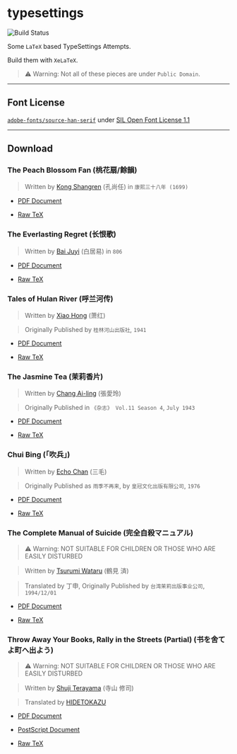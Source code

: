 # typesettings

![Build Status](https://github.com/yuetsin/typesettings/workflows/pdf%20build/badge.svg)

Some `LaTeX` based TypeSettings Attempts.

Build them with `XeLaTeX`.

> ⚠️ Warning: Not all of these pieces are under `Public Domain`.
---

## Font License

[`adobe-fonts/source-han-serif`](https://github.com/adobe-fonts/source-han-serif) under [SIL Open Font License 1.1](https://github.com/adobe-fonts/source-han-serif/blob/master/LICENSE.txt)

---
## Download

### The Peach Blossom Fan (桃花扇/餘韻)

> Written by [Kong Shangren](https://zh.wikipedia.org/zh/孔尚任) (孔尚任) in `康熙三十八年 (1699)`

* [PDF Document](https://github.com/yuetsin/typesettings/raw/master/kong-shangren/dist/the-peach-blossom-fan.pdf)

* [Raw TeX](https://github.com/yuetsin/typesettings/raw/master/kong-shangren/tex/the-peach-blossom-fan.tex)

### The Everlasting Regret (长恨歌)

> Written by [Bai Juyi](https://zh.wikipedia.org/zh/白居易) (白居易) in `806`

* [PDF Document](https://github.com/yuetsin/typesettings/raw/master/bai-juyi/dist/the-everlasting-regret.pdf)

* [Raw TeX](https://github.com/yuetsin/typesettings/raw/master/bai-juyi/tex/the-everlasting-regret.tex)

### Tales of Hulan River (呼兰河传)

> Written by [Xiao Hong](https://zh.wikipedia.org/wiki/萧红) (萧红)

> Originally Published by `桂林河山出版社`, `1941`

* [PDF Document](https://github.com/yuetsin/typesettings/raw/master/xiao-hong/dist/tales-of-hulan-river.pdf)

* [Raw TeX](https://github.com/yuetsin/typesettings/raw/master/xiao-hong/tex/tales-of-hulan-river.tex)


### The Jasmine Tea (茉莉香片)

> Written by [Chang Ai-ling](https://zh.wikipedia.org/wiki/張愛玲) (張愛玲)

> Originally Published in `《杂志》 Vol.11 Season 4`, `July 1943`

* [PDF Document](https://github.com/yuetsin/typesettings/raw/master/chang-ai-ling/dist/jasmine-tea.pdf)

* [Raw TeX](https://github.com/yuetsin/typesettings/raw/master/chang-ai-ling/tex/jasmine-tea.tex)

### Chui Bing (「吹兵」)

> Written by [Echo Chan](https://zh.wikipedia.org/wiki/三毛_(作家)) (三毛)

> Originally Published as `雨季不再来`, by `皇冠文化出版有限公司`, `1976`

* [PDF Document](https://github.com/yuetsin/typesettings/raw/master/echo-chan/dist/chui-bing.pdf)

* [Raw TeX](https://github.com/yuetsin/typesettings/raw/master/echo-chan/tex/chui-bing.tex)

### The Complete Manual of Suicide (完全自殺マニュアル)

> ⚠️ Warning: NOT SUITABLE FOR CHILDREN OR THOSE WHO ARE EASILY DISTURBED

> Written by [Tsurumi Wataru](https://ja.wikipedia.org/wiki/鶴見済) (鶴見 済)

> Translated by 丁申, Originally Published by `台湾茉莉出版事业公司`, `1994/12/01`

* [PDF Document](https://github.com/yuetsin/typesettings/raw/master/tsurumi-wataru/dist/the-complete-manual-of-suicide.pdf)

* [Raw TeX](https://github.com/yuetsin/typesettings/raw/master/tsurumi-wataru/tex/the-complete-manual-of-suicide.tex)

### Throw Away Your Books, Rally in the Streets (Partial) (书を舍てよ町へ出よう)

> ⚠️ Warning: NOT SUITABLE FOR CHILDREN OR THOSE WHO ARE EASILY DISTURBED

> Written by [Shuji Terayama](https://ja.wikipedia.org/wiki/寺山修司) (寺山 修司)

> Translated by [HIDETOKAZU](https://www.douban.com/people/HIDETOKAZU/)

* [PDF Document](https://github.com/yuetsin/typesettings/raw/master/shuji-terayama/dist/death-related-notes.pdf)

* [PostScript Document](https://github.com/yuetsin/typesettings/raw/master/shuji-terayama/dist/death-related-notes.ps)

* [Raw TeX](https://github.com/yuetsin/typesettings/raw/master/shuji-terayama/tex/death-related-notes.tex)

